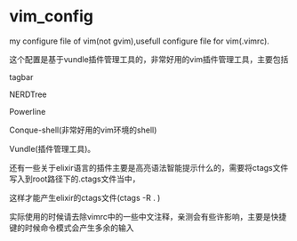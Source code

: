# vim_config
<p>my configure file of vim(not gvim),usefull  configure file for vim(.vimrc).</p>
<p>这个配置是基于vundle插件管理工具的，非常好用的vim插件管理工具，主要包括</p>
<p>tagbar </p>
<p>NERDTree </p>
<p>Powerline </p>
<p>Conque-shell(非常好用的vim环境的shell) </p>
<p>Vundle(插件管理工具)。</p>
<p>还有一些关于elixir语言的插件主要是高亮语法智能提示什么的，需要将ctags文件写入到root路径下的.ctags文件当中，</p>
<p>这样才能产生elixir的ctags文件(ctags -R . )</p>
<p>实际使用的时候请去除vimrc中的一些中文注释，亲测会有些许影响，主要是快捷键的时候命令模式会产生多余的输入</p>
